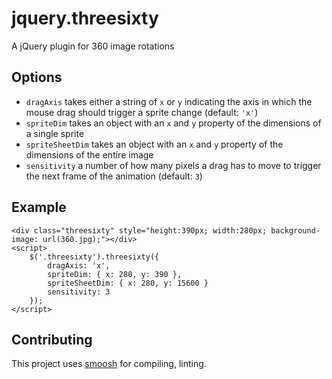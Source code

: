 jquery.threesixty
====== 

A jQuery plugin for 360 image rotations

Options
---

* `dragAxis` takes either a string of `x` or `y` indicating the axis in which the mouse drag should trigger a sprite change (default: `'x'`)
* `spriteDim` takes an object with an `x` and `y` property of the dimensions of a single sprite
* `spriteSheetDim` takes an object with an `x` and `y` property of the dimensions of the entire image
* `sensitivity` a number of how many pixels a drag has to move to trigger the next frame of the animation (default: `3`)

Example
---
```
<div class="threesixty" style="height:390px; width:280px; background-image: url(360.jpg);"></div>
<script>
    $('.threesixty').threesixty({
        dragAxis: 'x',
        spriteDim: { x: 280, y: 390 },
        spriteSheetDim: { x: 280, y: 15600 }
        sensitivity: 3
    });
</script>
```

Contributing
---
This project uses [smoosh](https://github.com/fat/smoosh) for compiling, linting.
